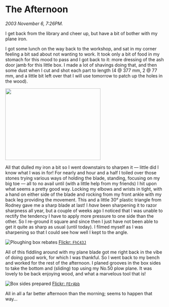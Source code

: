 The Afternoon
=============

*2003 November 6, 7:26PM.*

I get back from the library and cheer up, but have a bit of bother with my plane iron.

I got some lunch on the way back to the workshop, and sat in my corner feeling a bit sad about not wanting to work.
It took only a bit of food in my stomach for this mood to pass and I got back to it:
more dressing of the ash door jamb for this little box. I made a lot of shavings doing that,
and then some dust when I cut and shot each part to length
(4 @ 377 mm, 2 @ 77 mm, and a little bit left over that I will use tomorrow to patch up the holes in the wood).

<a href='http://samwilson.id.au/2003/11/06/the-afternoon/im000683/' rel="attachment wp-att-220"><img src="http://samwilson.id.au/wp-content/uploads/2008/05/im000683-300x225.jpg" alt="" title="Ash door jamb" width="300" height="225" class="aligncenter size-medium wp-image-220" srcset="https://samwilson.id.au/wp-content/uploads/2008/05/im000683-300x225.jpg 300w, https://samwilson.id.au/wp-content/uploads/2008/05/im000683.jpg 1600w" sizes="(max-width: 300px) 100vw, 300px" /></a>

All that dulled my iron a bit so I went downstairs to sharpen it — little did I know what I was in for!
For nearly and hour and a half I toiled over those stones trying various ways of holding the blade,
standing, focusing on my big toe — all to no avail until (with a little help from my friends)
I hit upon what seems a pretty good way. Locking my elbows and wrists in tight,
with a hand on either side of the blade and rocking from my front ankle with my back leg providing the movement.
This and a little 30° plastic triangle from Rodney gave me a sharp blade at last!
I *have* been sharpening it to razor sharpness all year,
but a couple of weeks ago I noticed that I was unable to rectify the tendency I have
to apply more pressure to one side than the other.
So I re-ground it square and since then I just have not been able to get it quite as sharp as usual (until today).
I filmed myself as I was sharpening so that I could see how well I kept to the angle.

![Ploughing box rebates](https://live.staticflickr.com/1629/25786012170_5d4a5c7a3f_c.jpg)
[Flickr: `FhC43J`](https://flic.kr/p/FhC43J)

All of this fiddling around with my plane blade got me right back in the vibe of doing good work, for which I was thankful. So I went back to my bench and worked for the rest of the afternoon. I planed grooves in the box sides to take the bottom and (sliding) top using my No.50 plow plane. It was lovely to be back enjoying wood, and what a marvelous tool that is!

![Box sides prepared](https://live.staticflickr.com/1487/26032933566_27982b144c_c.jpg)
[Flickr: `FErAbb`](https://flic.kr/p/FErAbb)

All in all a far better afternoon than the morning; seems to happen that way…
